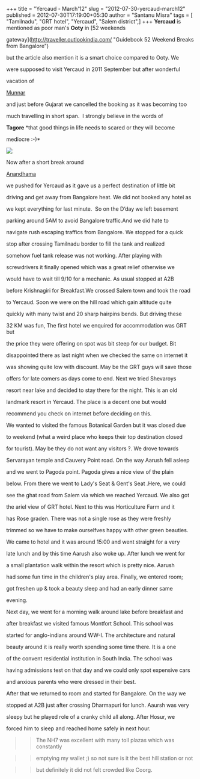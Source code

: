 +++
title = "Yercaud - March'12"
slug = "2012-07-30-yercaud-march12"
published = 2012-07-30T17:19:00+05:30
author = "Santanu Misra"
tags = [ "Tamilnadu", "GRT hotel", "Yercaud", "Salem district",]
+++
**Yercaud** is mentioned as poor man's **Ooty** in [52 weekends

gateway](http://traveller.outlookindia.com/ "Guidebook 52 Weekend Breaks from Bangalore")

but the article also mention it is a smart choice compared to Ooty. We

were supposed to visit Yercaud in 2011 September but after wonderful

vacation of

[Munnar](http://blog.santm.com/2011/08/30/munnar-in-monsoon/ "munnar-in-monsoon")

and just before Gujarat we cancelled the booking as it was becoming too

much travelling in short span.  I strongly believe in the words of

**Tagore** *that good things in life needs to scared or they will become

mediocre :-)*



[![](../images/thumbnails/2012-07-30-yercaud-march12-yercaud.jpg)](../images/2012-07-30-yercaud-march12-yercaud.jpg)



  



Now after a short break around

[Anandhama](http://blog.santm.com/2012/04/02/anandhadam/ "anandhadam")

we pushed for Yercaud as it gave us a perfect destination of little bit

driving and get away from Bangalore heat. We did not booked any hotel as

we kept everything for last minute.  So on the D’day we left basement

parking around 5AM to avoid Bangalore traffic.And we did hate to

navigate rush escaping traffics from Bangalore. We stopped for a quick

stop after crossing Tamilnadu border to fill the tank and realized

somehow fuel tank release was not working. After playing with

screwdrivers it finally opened which was a great relief otherwise we

would have to wait till 9/10 for a mechanic. As usual stopped at A2B

before Krishnagiri for Breakfast.We crossed Salem town and took the road

to Yercaud. Soon we were on the hill road which gain altitude quite

quickly with many twist and 20 sharp hairpins bends. But driving these

32 KM was fun, The first hotel we enquired for accommodation was GRT but

the price they were offering on spot was bit steep for our budget. Bit

disappointed there as last night when we checked the same on internet it

was showing quite low with discount. May be the GRT guys will save those

offers for late comers as days come to end. Next we tried Shevaroys

resort near lake and decided to stay there for the night. This is an old

landmark resort in Yercaud. The place is a decent one but would

recommend you check on internet before deciding on this.



  



We wanted to visited the famous Botanical Garden but it was closed due

to weekend (what a weird place who keeps their top destination closed

for tourist). May be they do not want any visitors ?. We drove towards

Servarayan temple and Cauvery Point road. On the way Aarush fell asleep

and we went to Pagoda point. Pagoda gives a nice view of the plain

below. From there we went to Lady's Seat & Gent's Seat .Here, we could

see the ghat road from Salem via which we reached Yercaud. We also got

the ariel view of GRT hotel. Next to this was Horticulture Farm and it

has Rose graden. There was not a single rose as they were freshly

trimmed so we have to make ourselfves happy with other green beauties.



  



We came to hotel and it was around 15:00 and went straight for a very

late lunch and by this time Aarush also woke up. After lunch we went for

a small plantation walk within the resort which is pretty nice. Aarush

had some fun time in the children's play area. Finally, we entered room;

got freshen up & took a beauty sleep and had an early dinner same

evening.



  



Next day, we went for a morning walk around lake before breakfast and

after breakfast we visited famous Montfort School. This school was

started for anglo-indians around WW-I. The architecture and natural

beauty around it is really worth spending some time there. It is a one

of the convent residential institution in South India. The school was

having admissions test on that day and we could only spot expensive cars

and anxious parents who were dressed in their best.



  



After that we returned to room and started for Bangalore. On the way we

stopped at A2B just after crossing Dharmapuri for lunch. Aaursh was very

sleepy but he played role of a cranky child all along. After Hosur, we

forced him to sleep and reached home safely in next hour.



  

  



>   

>

> > The NH7 was excellent with many toll plazas which was constantly

> > emptying my wallet ;) so not sure is it the best hill station or not

> > but definitely it did not felt crowded like Coorg.

>

>
